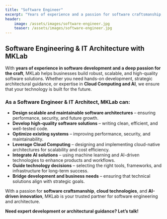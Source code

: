 ```yaml
---
title: "Software Engineer"
excerpt: "Years of experience and a passion for software craftsmanship, helping businesses build scalable software solutions."
header:
    image: /assets/images/software-engineer.jpg
    teaser: /assets/images/software-engineer.jpg
---
```


## Software Engineering & IT Architecture with MKLab  

With **years of experience in software development and a deep passion for the craft**, MKLab helps businesses build robust, scalable, and high-quality software solutions. Whether you need hands-on development, strategic architectural guidance, or expertise in **Cloud Computing and AI**, we ensure that your technology is built for the future.  

### As a **Software Engineer & IT Architect**, MKLab can:  

- **Design scalable and maintainable software architectures** – ensuring performance, security, and future growth.  
- **Develop high-quality software solutions** – writing clean, efficient, and well-tested code.  
- **Optimize existing systems** – improving performance, security, and maintainability.  
- **Leverage Cloud Computing** – designing and implementing cloud-native architectures for scalability and cost efficiency.  
- **Integrate AI solutions** – using machine learning and AI-driven technologies to enhance products and workflows.  
- **Guide technology decisions** – selecting the right tools, frameworks, and infrastructure for long-term success.  
- **Bridge development and business needs** – ensuring that technical solutions align with strategic goals.  

With a passion for **software craftsmanship**, **cloud technologies**, and **AI-driven innovation**, MKLab is your trusted partner for software engineering and architecture.  

**Need expert development or architectural guidance? Let’s talk!**  

